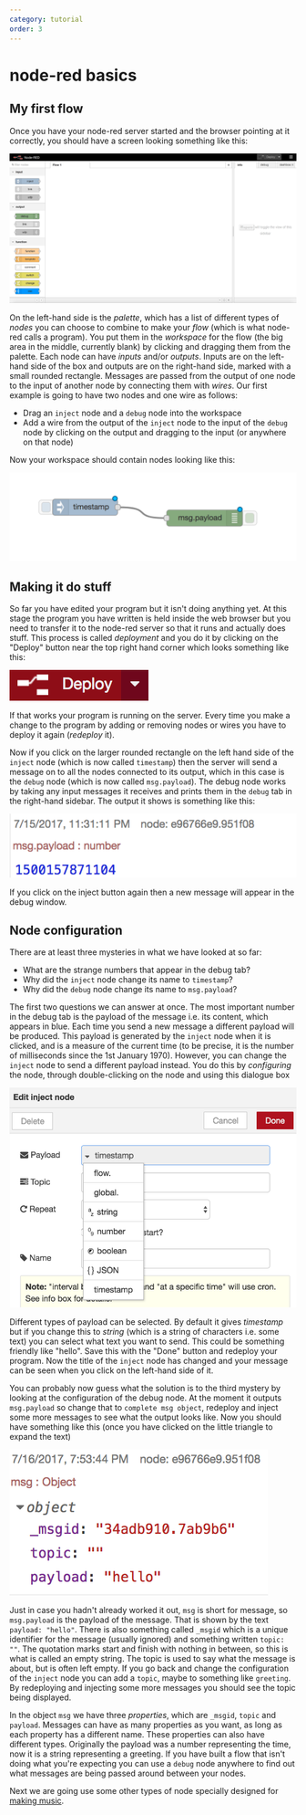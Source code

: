 ```yaml
---
category: tutorial
order: 3
---
```


# node-red basics

## My first flow

Once you have your node-red server started and the browser pointing at
it correctly, you should have a screen looking something like this:

![Blank node-red](blank-node-red.png)

On the left-hand side is the _palette_, which has a list of different
types of _nodes_ you can choose to combine to make your _flow_ (which is
what node-red calls a program). You put them in the _workspace_ for the flow (the big
area in the middle, currently blank) by clicking and dragging them
from the palette. Each node can have _inputs_ and/or _outputs_. Inputs are on
the left-hand side of the box and outputs are on the right-hand
side, marked with a small rounded rectangle. Messages are passed from the output
of one node to the input of another node by connecting them with
_wires_. Our first example is going to have two nodes and one
wire as follows:

* Drag an `inject` node and a `debug` node into the workspace
* Add a wire from the output of the `inject` node to the input of the
 `debug` node by clicking on the output and dragging to the input (or
 anywhere on that node)

Now your workspace should contain nodes looking like this:

![Two nodes in a workspace](two-nodes.png)

## Making it do stuff

So far you have edited your program but it isn't doing anything
yet. At this stage the program you have written is held inside the web
browser but you need to transfer it to the node-red server so that it
runs and actually does stuff. This process is called _deployment_ and
you do it by clicking on the "Deploy" button near the top right hand
corner which looks something like this:

![Deploy button](deploy.png)

If that works your program is running on the server. Every time you
make a change to the program by adding or removing nodes or wires you
have to deploy it again (_redeploy_ it).

Now if you click on the larger rounded rectangle on the left hand side
of the `inject` node (which is now called `timestamp`) then the server
will send a message on to all the nodes connected to its output, which
in this case is the `debug` node (which is now called
`msg.payload`). The debug node works by taking any input messages it
receives and prints them in the `debug` tab in the right-hand
sidebar. The output it shows is something like this:

![Debug message](debug-payload.png)

If you click on the inject button again then a new message will appear
in the debug window.

## Node configuration

There are at least three mysteries in what we have looked at so far:

* What are the strange numbers that appear in the debug tab?
* Why did the `inject` node change its name to `timestamp`?
* Why did the `debug` node change its name to `msg.payload`?

The first two questions we can answer at once. The most important
number in the debug tab is the payload of the message i.e. its content, which appears in blue. Each time you
send a new message a different payload will be produced. This payload
is generated by the `inject` node when it is clicked, and is a measure
of the current time (to be precise, it is the number of milliseconds
since the 1st January 1970). However, you can change the `inject` node
to send a different payload instead. You do this by _configuring_ the
node, through double-clicking on the node and using this dialogue box

![Configure inject node](configure-inject.png)

Different types of payload can be selected. By default it gives
_timestamp_ but if you change this to _string_ (which is a string of
characters i.e. some text) you can select what text you want to
send. This could be something friendly like "hello". Save this with
the "Done" button and redeploy your program. Now the title of the
`inject` node has changed and your message can be
seen when you click on the left-hand side of it.

You can probably now guess what the solution is to the third mystery by
looking at the configuration of the debug node. At the moment it
outputs `msg.payload` so change that to `complete msg object`, redeploy
and inject some more messages to see what the output looks like. Now
you should have something like this (once you have clicked on the
little triangle to expand the text)

![Debug complete message object](debug-complete.png)

Just in case you hadn't already worked it out, `msg` is short for
message, so `msg.payload` is the payload of the message. That is shown
by the text `payload: "hello"`. There is also something called
`_msgid` which is a unique identifier for the message (usually
ignored) and something written `topic: ""`. The quotation marks start
and finish with nothing in between, so this is what is called an empty
string. The topic is used to say what the message is about, but is
often left empty. If you go back and change the configuration of the
`inject` node you can add a `topic`, maybe to something like
`greeting`. By redeploying and injecting some more messages you should
see the topic being displayed.

In the object `msg` we have three _properties_, which are `_msgid`,
`topic` and `payload`. Messages can have as many properties as you
want, as long as each property has a different name. These properties
can also have different types. Originally the payload was a number
representing the time, now it is a string representing a greeting. If
you have built a flow that isn't doing what you're expecting you can
use a `debug` node anywhere to find out what messages are being
passed around between your nodes.

Next we are going use some other types of node specially designed for
[making music](making-music).
